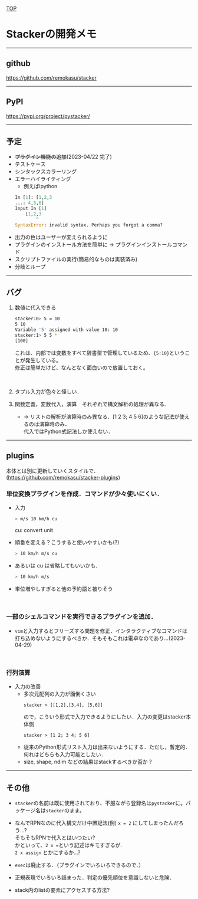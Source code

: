 [TOP](./README.md)


# Stackerの開発メモ

<hr>

## github
https://github.com/remokasu/stacker

<hr>

## PyPI
https://pypi.org/project/pystacker/

<hr>

## 予定
- ~~プラグイン機能の追加~~(2023-04/22 完了)
- テストケース
- シンタックスカラーリング
- エラーハイライティング
    * 例えばipython
    ~~~ python
    In [1]: [1,2,3
    ...: 4,5,6]
    Input In [1]
        [1,2,3
            ^
    SyntaxError: invalid syntax. Perhaps you forgot a comma?
    ~~~
- 出力の色はユーザーが変えられるように
- プラグインのインストール方法を簡単に -> プラグインインストールコマンド
- スクリプトファイルの実行(簡易的なものは実装済み)
- 分岐とループ


<hr>

## バグ
1. 数値に代入できる
    ~~~ bash
    stacker:0> 5 = 10
    5 10
    Variable '5' assigned with value 10: 10
    stacker:1> 5 5 *
    [100]
    ~~~
    これは、内部では変数をすべて辞書型で管理しているため、`{5:10}`ということが発生している。<br>
    修正は簡単だけど、なんとなく面白いので放置しておく。

<br>

2. タプル入力が色々と怪しい．

3. 関数定義，変数代入，演算　それぞれで構文解析の処理が異なる.<br>
    * → リストの解析が演算時のみ異なる．[1 2 3; 4 5 6]のような記法が使えるのは演算時のみ．<br>
    代入ではPython式記法しか使えない．<br>

<hr>

## plugins
本体とは別に更新していくスタイルで．<br>
(https://github.com/remokasu/stacker-plugins)

### 単位変換プラグインを作成．コマンドが少々使いにくい．
* 入力
    ~~~ bash
    > m/s 10 km/h cu
    ~~~
    cu: convert unit

* 順番を変える？こうすると使いやすいかも(?)
    ~~~ bash
    > 10 km/h m/s cu
    ~~~

* あるいは cu は省略してもいいかも．
    ~~~ bash
    > 10 km/h m/s
    ~~~

* 単位増やしすぎると他の予約語と被りそう

<br>

### 一部のシェルコマンドを実行できるプラグインを追加．<br>
* `vim`と入力するとフリーズする問題を修正．インタラクティブなコマンドは打ち込めないようにするべきか．そもそもこれは電卓なのであり...(2023-04-29)

<br>

### 行列演算
* 入力の改善
    * 多次元配列の入力が面倒くさい
        ~~~
        stacker > [[1,2],[3,4], [5,6]] 
        ~~~
        ので，こういう形式で入力できるようにしたい．入力の変更はstacker本体側
        ~~~
        stacker > [1 2; 3 4; 5 6]
        ~~~
    * 従来のPython形式リスト入力は出来ないようにする．ただし，暫定的．何れはどちらも入力可能としたい．
    * size, shape, ndim などの結果はstackするべきか否か？
<hr>

## その他
* `stacker`の名前は既に使用されており、不服ながら登録名は`pystacker`に。パッケージ名は`stacker`のまま。

* なんでRPNなのに代入構文だけ中置記法(例) `x = 2` にしてしまったんだろう...?<br>
そもそもRPNで代入とはいつたい?<br>
かといって、`2 x =`という記述はキモすぎるが.<br>
`2 x assign` とかにするか...?
* `exec`は廃止する．（プラグインでいろいろできるので．）
* 正規表現でいろいろ詰まった．判定の優先順位を意識しないと危険．
* stack内のlistの要素にアクセスする方法?
